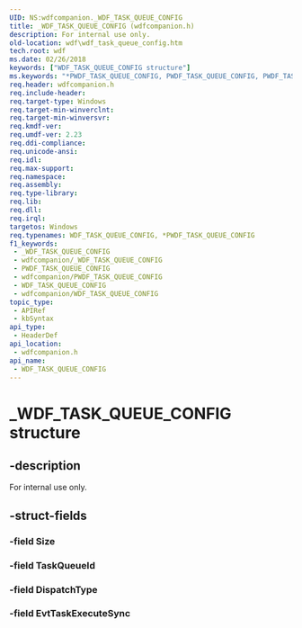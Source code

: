 ```yaml
---
UID: NS:wdfcompanion._WDF_TASK_QUEUE_CONFIG
title: _WDF_TASK_QUEUE_CONFIG (wdfcompanion.h)
description: For internal use only.
old-location: wdf\wdf_task_queue_config.htm
tech.root: wdf
ms.date: 02/26/2018
keywords: ["WDF_TASK_QUEUE_CONFIG structure"]
ms.keywords: "*PWDF_TASK_QUEUE_CONFIG, PWDF_TASK_QUEUE_CONFIG, PWDF_TASK_QUEUE_CONFIG structure pointer, WDF_TASK_QUEUE_CONFIG, WDF_TASK_QUEUE_CONFIG structure, _WDF_TASK_QUEUE_CONFIG, wdf.wdf_task_queue_config, wdfcompanion/PWDF_TASK_QUEUE_CONFIG, wdfcompanion/WDF_TASK_QUEUE_CONFIG"
req.header: wdfcompanion.h
req.include-header: 
req.target-type: Windows
req.target-min-winverclnt: 
req.target-min-winversvr: 
req.kmdf-ver: 
req.umdf-ver: 2.23
req.ddi-compliance: 
req.unicode-ansi: 
req.idl: 
req.max-support: 
req.namespace: 
req.assembly: 
req.type-library: 
req.lib: 
req.dll: 
req.irql: 
targetos: Windows
req.typenames: WDF_TASK_QUEUE_CONFIG, *PWDF_TASK_QUEUE_CONFIG
f1_keywords:
 - _WDF_TASK_QUEUE_CONFIG
 - wdfcompanion/_WDF_TASK_QUEUE_CONFIG
 - PWDF_TASK_QUEUE_CONFIG
 - wdfcompanion/PWDF_TASK_QUEUE_CONFIG
 - WDF_TASK_QUEUE_CONFIG
 - wdfcompanion/WDF_TASK_QUEUE_CONFIG
topic_type:
 - APIRef
 - kbSyntax
api_type:
 - HeaderDef
api_location:
 - wdfcompanion.h
api_name:
 - WDF_TASK_QUEUE_CONFIG
---
```


# _WDF_TASK_QUEUE_CONFIG structure


## -description

For internal use only.

## -struct-fields

### -field Size

### -field TaskQueueId

### -field DispatchType

### -field EvtTaskExecuteSync

